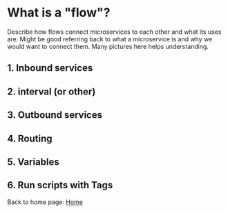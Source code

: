 # What is a "flow"?
Describe how flows connect microservices to each other and what its uses are. Might be good referring back to what a microservice is and why we would want to connect them.
Many pictures here helps understanding.
## 1. Inbound services 

## 2. interval (or other)

## 3. Outbound services

## 4. Routing

## 5. Variables

## 6. Run scripts with Tags

Back to home page: [Home](/microServiceBus.docs/)